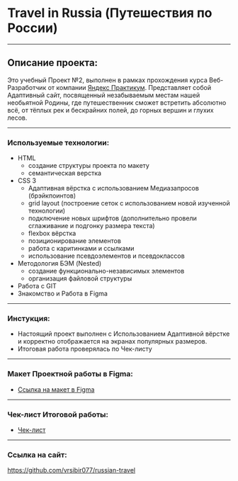 # Travel in Russia (Путешествия по России)
___
## Описание проекта:
Это учебный Проект №2, выполнен в рамках прохождения курса Веб-Разработчик от компании [Яндекс Практикум](https://practicum.yandex.ru/).
Представляет собой Адаптивный сайт, посвященный незабываемым местам нашей необьятной Родины, где путешественник сможет встретить абсолютно всё, от тёплых рек и бескрайних полей, до горных вершин и глухих лесов.
___
### Используемые технологии:
* HTML
	* создание структуры проекта по макету
	* семантическая верстка
* CSS 3
    * Адаптивная вёрстка с использованием Медиазапросов (брэйкпоинтов)
    * grid layout (построение сеток с использованием новой изученной технологии)
    * подключение новых шрифтов (дополнительно провели сглаживание и подгонку размера текста)
	* flexbox вёрстка
	* позиционирование элементов
	* работа с каритинками и ссылками
	* использование псевдоэлементов и псевдоклассов
* Методология БЭМ (Nested)
	* создание функционально-независимых элементов
	* организация файловой структуры
* Работа с GIT 
* Знакомство и Работа в Figma 
___
### Инстукция:
* Настоящий проект выполнен с Использованием Адаптивной вёрстке и корректно отображается на экранах популярных размеров.
* Итоговая работа проверялась по Чек-листу
___
### Макет Проектной работы в Figma:
* [Ссылка на макет в Figma](https://www.figma.com/file/5S2WSbEFL6awjVWJ0NWL8Q/Sprint-3_-Russia-_-desktop-mobile?node-id=28503%3A0)
___
### Чек-лист Итоговой работы:
* [Чек-лист]()
___
### Ссылка на сайт:
https://github.com/vrsibir077/russian-travel
